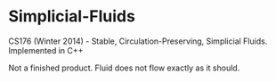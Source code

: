 Simplicial-Fluids
=================

CS176 (Winter 2014) - Stable, Circulation-Preserving, Simplicial Fluids. Implemented in C++

Not a finished product. Fluid does not flow exactly as it should.
